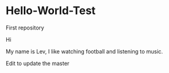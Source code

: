 # Hello-World-Test
First repository

Hi

My name is Lev, I like watching football and listening to music.

Edit to update the master
